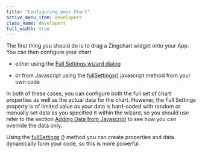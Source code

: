 ```yaml
---
title: "Configuring your Chart"
active_menu_item: developers
class_name: developers
full_width: true
---
```



The first thing you should do is to drag a Zingchart widget onto your App. You can then configure your chart

 - either using the [Full Settings wizard dialog](/developers/documentation/product-guide/advanced-important-widgets/zing-charts/configuring-your-chart/full-settings-wizard-dialog)

 - or from Javascript using the [fullSettings()](/developers/documentation/product-guide/advanced-important-widgets/zing-charts/configuring-your-chart/fullsettings-javascript-method) javascript method from your own code

In both of these cases, you can configure both the full set of chart properties as well as the actual data for the chart. However, the Full Settings property is of limited value as your data is hard-coded with random or manually set data as you specified it within the wizard, so you should use refer to the section [Adding Data from Javascript](/developers/documentation/product-guide/advanced-important-widgets/zing-charts/adding-data-from-javascript2) to see how you can override the data only.

Using the [fullSettings](/developers/documentation/product-guide/advanced-important-widgets/zing-charts/configuring-your-chart/fullsettings-javascript-method) () method you can create properties and data dynamically form your code, so this is more powerful.

